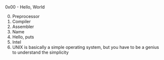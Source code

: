 0x00 - Hello, World 

0. Preprocessor
1. Compiler
2. Assembler
3. Name
4. Hello, puts
7. Intel
8. UNIX is basically a simple operating system, but you have to be a genius to understand the simplicity
